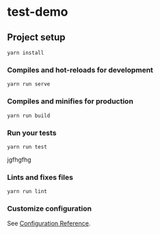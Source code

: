 # test-demo

## Project setup
```
yarn install
```

### Compiles and hot-reloads for development
```
yarn run serve
```

### Compiles and minifies for production
```
yarn run build
```

### Run your tests
```
yarn run test
```
jgfhgfhg
### Lints and fixes files
```
yarn run lint
```

### Customize configuration
See [Configuration Reference](https://cli.vuejs.org/config/).

